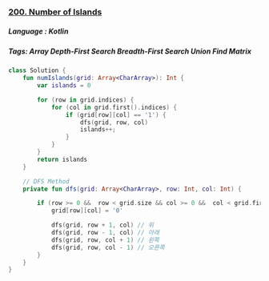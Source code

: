 ### [200. Number of Islands](https://leetcode.com/problems/number-of-islands/description/?envType=study-plan&id=level-1)

##### Language : Kotlin

##### Tags: Array Depth-First Search Breadth-First Search Union Find Matrix

```kotlin
class Solution {
    fun numIslands(grid: Array<CharArray>): Int {
        var islands = 0

        for (row in grid.indices) {
            for (col in grid.first().indices) {
                if (grid[row][col] == '1') {
                    dfs(grid, row, col)
                    islands++;
                }
            }
        }
        return islands
    }

    // DFS Method
    private fun dfs(grid: Array<CharArray>, row: Int, col: Int) {

        if (row >= 0 &&  row < grid.size && col >= 0 &&  col < grid.first().size && grid[row][col] == '1') {
            grid[row][col] = '0'

            dfs(grid, row + 1, col) // 위
            dfs(grid, row - 1, col) // 아래
            dfs(grid, row, col + 1) // 왼쪽
            dfs(grid, row, col - 1) // 오른쪽
        }
    }
}
```

